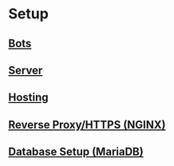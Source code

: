 # Setup

## [Bots](bots/)

## [Server](server/)

## [Hosting](hosting/)

## [Reverse Proxy/HTTPS (NGINX)](HTTPS/)

## [Database Setup (MariaDB)](DATABASE/)
